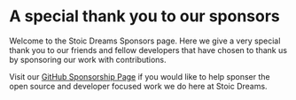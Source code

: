 # A special thank you to our sponsors

Welcome to the Stoic Dreams Sponsors page. Here we give a very special thank you to our friends and fellow developers that have chosen to thank us by sponsoring our work with contributions.

Visit our [GitHub Sponsorship Page](https://github.com/sponsors/stoicdreams) if you would like to help sponser the open source and developer focused work we do here at Stoic Dreams.
